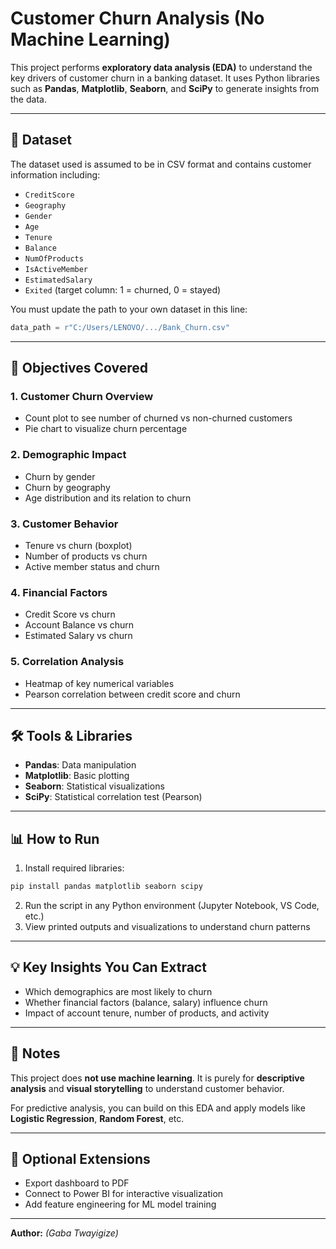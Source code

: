 # Customer Churn Analysis (No Machine Learning)

This project performs **exploratory data analysis (EDA)** to understand the key drivers of customer churn in a banking dataset. It uses Python libraries such as **Pandas**, **Matplotlib**, **Seaborn**, and **SciPy** to generate insights from the data.

---

## 📁 Dataset
The dataset used is assumed to be in CSV format and contains customer information including:
- `CreditScore`
- `Geography`
- `Gender`
- `Age`
- `Tenure`
- `Balance`
- `NumOfProducts`
- `IsActiveMember`
- `EstimatedSalary`
- `Exited` (target column: 1 = churned, 0 = stayed)

You must update the path to your own dataset in this line:
```python
data_path = r"C:/Users/LENOVO/.../Bank_Churn.csv"
```

---

## 📌 Objectives Covered

### 1. **Customer Churn Overview**
- Count plot to see number of churned vs non-churned customers
- Pie chart to visualize churn percentage

### 2. **Demographic Impact**
- Churn by gender
- Churn by geography
- Age distribution and its relation to churn

### 3. **Customer Behavior**
- Tenure vs churn (boxplot)
- Number of products vs churn
- Active member status and churn

### 4. **Financial Factors**
- Credit Score vs churn
- Account Balance vs churn
- Estimated Salary vs churn

### 5. **Correlation Analysis**
- Heatmap of key numerical variables
- Pearson correlation between credit score and churn

---

## 🛠️ Tools & Libraries
- **Pandas**: Data manipulation
- **Matplotlib**: Basic plotting
- **Seaborn**: Statistical visualizations
- **SciPy**: Statistical correlation test (Pearson)

---

## 📊 How to Run
1. Install required libraries:
```bash
pip install pandas matplotlib seaborn scipy
```
2. Run the script in any Python environment (Jupyter Notebook, VS Code, etc.)
3. View printed outputs and visualizations to understand churn patterns

---

## 💡 Key Insights You Can Extract
- Which demographics are most likely to churn
- Whether financial factors (balance, salary) influence churn
- Impact of account tenure, number of products, and activity

---

## 🧠 Notes
This project does **not use machine learning**. It is purely for **descriptive analysis** and **visual storytelling** to understand customer behavior.

For predictive analysis, you can build on this EDA and apply models like **Logistic Regression**, **Random Forest**, etc.

---

## 📎 Optional Extensions
- Export dashboard to PDF
- Connect to Power BI for interactive visualization
- Add feature engineering for ML model training

---

**Author:** *(Gaba Twayigize)*  

